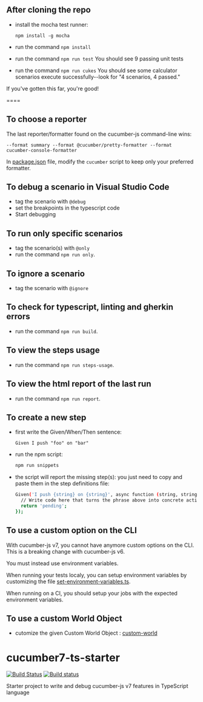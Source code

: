 ## After cloning the repo

- install the mocha test runner:

  `npm install -g mocha`

- run the command `npm install`

- run the command `npm run test`
  You should see 9 passing unit tests

- run the command `npm run cukes`
  You should see some calculator scenarios execute successfully--look for "4 scenarios, 4 passed."

If you've gotten this far, you're good!

====


## To choose a reporter

The last reporter/formatter found on the cucumber-js command-line wins:

```text
--format summary --format @cucumber/pretty-formatter --format cucumber-console-formatter
```

In [package.json](package.json) file, modify the `cucumber` script to keep only your preferred formatter.

## To debug a scenario in Visual Studio Code

- tag the scenario with `@debug`
- set the breakpoints in the typescript code
- Start debugging

## To run only specific scenarios

- tag the scenario(s) with `@only`
- run the command `npm run only`.

## To ignore a scenario

- tag the scenario with `@ignore`

## To check for typescript, linting and gherkin errors

- run the command `npm run build`.

## To view the steps usage

- run the command `npm run steps-usage`.

## To view the html report of the last run

- run the command `npm run report`.

## To create a new step

- first write the Given/When/Then sentence:

  ```gherkin
  Given I push "foo" on "bar"
  ```

- run the npm script:

  ```sh
  npm run snippets
  ```

- the script will report the missing step(s): you just need to copy and paste them in the step definitions file:

  ```sh
  Given('I push {string} on {string}', async function (string, string2) {
    // Write code here that turns the phrase above into concrete actions
    return 'pending';
  });
  ```

## To use a custom option on the CLI

With cucumber-js v7, you cannot have anymore custom options on the CLI.
This is a breaking change with cucumber-js v6.

You must instead use environment variables.

When running your tests localy, you can setup environment variables by customizing the file [set-environment-variables.ts](env/set-environment-variables.ts).

When running on a CI, you should setup your jobs with the expected environment variables.

## To use a custom World Object

- cutomize the given Custom World Object : [custom-world](world/custom-world.ts)

# cucumber7-ts-starter

[![Build Status](https://travis-ci.org/hdorgeval/cucumber7-ts-starter.svg?branch=main)](https://travis-ci.org/hdorgeval/cucumber7-ts-starter)
[![Build status](https://ci.appveyor.com/api/projects/status/v7ing1c5m9fr0fjf?svg=true)](https://ci.appveyor.com/project/hdorgeval/cucumber7-ts-starter)

Starter project to write and debug cucumber-js v7 features in TypeScript language

